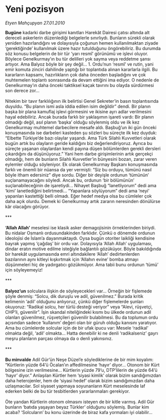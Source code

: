 # Yeni pozisyon

*Etyen Mahçupyan 27.01.2010*

<div class="taraf_structure_2col_1zq">
<div class="margen_n">



 <p><b>Bugüne</b> kadarki darbe girişimi kanıtları Harekât Dairesi çatısı altında alt dereceli askerlerin düzenlediği belgelerle sınırlıydı. Bunların sürekli olarak yeniden hazırlandığını ve dolayısıyla çoğunun hemen kullanılmaktan ziyade ‘gerektiğinde’ kullanılmak üzere hazır tutulduğunu öngörebiliriz. Bu durumda söz konusu belgelerin de bir tür ‘yarı resmî’ görünümü ve işlevi oluyor. Böylece Genelkurmay’ın bu tür delilleri yok sayma veya reddetme şansı artıyor. Ama Balyoz böyle bir şey değil... 1. Ordu’nun ‘resmî’ ve rutin, yani emir komuta zinciri dahilinde yaptığı bir toplantıda alınan kararlarla ilgili. Bu kararların kapsamı, hazırlıkların çok daha önceden başladığını ve çok muhtemelen toplantı sonrasında da devam ettiğini ima ediyor. O nedenle de Genelkurmay’ın daha önceki taktiksel kaçak tavrını bu olayda sürdürmesi son derece zor... <br/><br/>Nitekim bir tavır farklılığının ilk belirtisi Genel Sekreter’in basın toplantısında duyuldu. “Bu planın ismi asla iddia edilen isim değildir” dendi. Bir planın başka bir plana kamuflaj işlevi görmesini ve ikisine ayrı adlar verilmesini hayal edebiliriz. Ancak burada farklı bir yaklaşımın işareti vardı: Bir planın olmadığı değil, asıl planın ‘başka’ olduğu söylenmiş oldu ve ilk kez Genelkurmay muhtemel darbecilere mesafe aldı. Başbuğ’un iki gün önceki konuşmasında ise darbeleri kasteden şu sözleri bu süreçte ilk kez duyduk: “Elbette Türkiye’de bazı olaylar yaşandı. Ama Türk Silahlı Kuvvetleri olarak bugün artık bu olayların geride kaldığını biz değerlendiriyoruz. Ayrıca bu süreçte yaşanan olaylardan kendi payına düşen bölümlerden gerekli dersleri çıkardığını da düşünüyoruz.” Yani hem darbe girişimlerinin artık gerçekçi olmadığı, hem de bunların Silahlı Kuvvetler’in bünyesini bozan, zarar veren eylemler olduğu söyleniyor. Ek olarak Genelkurmay Başkanı konuşmasında farklı ve önemli bir nüansa da yer vermişti: “Siz bu orduyu, tümünü nasıl böyle itham edersiniz” diye sordu. Diğer bir deyişle ordunun ‘tümünün’ suçlanamayacağını söyledi. Ancak bu, ordunun ‘bir bölümünün’ suçlanabileceğinin de işaretiydi... Nihayet Başbuğ “lanetliyorum” dedi ama ‘kimi’ lanetlediğini belirtmedi... “Yapanlara söylüyorum” dedi ama ‘neyi’ yapanları kastettiği belli olmadı. Eğer hedef medya olsa bu cümleler çok daha açık olurdu. Demek ki Genelkurmay artık zararın neresinden dönülürse kâr olacağını görüyor. <br/><br/>***<b> <br/><br/>‘Allah Allah’</b> meselesi ise klasik asker demagojisinin örneklerinden biriydi. Bu nidalar Osmanlı ordusundakinden farklıdır. Çünkü o dönemde ordunun ideolojisi de İslam’a dayanmaktaydı. Oysa bugün otoriter laikliği kendisine bayrak yapmış ‘çağdaş’ bir ordu var. Dolayısıyla ‘Allah Allah’ uygulaması, dindar eratın motive edilme isteğiyle bağlantılı gözüküyor. Böyle bakıldığında bir harekât uygulamasında emri altındakilere ‘Allah’ dedirtenlerden bazılarının aynı kitleyi kışkırtmak için ‘Allahın evine’ bomba atmayı düşünmeleri hiç de yadırgatıcı gözükmüyor. Ama tabii bunu ordunun ‘tümü’ için söyleyemeyiz! <br/><br/>***<b> <br/><br/>Balyoz’un</b> solculara ilişkin de söyleyecekleri var... Örneğin bir fişlemede şöyle denmiş: “Solcu, dik duruşlu ve adil, güvenilmez.” Burada kritik kelimenin ‘adil’ olduğunu anlıyoruz, çünkü diğer fişlemelerde şunları okuyoruz: “Radikal solcu, her türlü desteği veriyor” veya “Alevi, rüşvetçi, CHP’li, güvenilir”. İşin skandal niteliğindeki kısmı bu ülkede ordunun adil olanları güvenilmez, rüşvetçileri güvenilir bulabilmesi. Bu da toplumun ordu açısından sadece ‘kullanım’ değeri olan bir güruh olduğu kanısını yaratıyor. Ama bu cümlelerde solcular için de bir ufak ipucu var: Mesele ‘radikal’ olmakta değil, ‘adil’ olmakta... Hatta denebilir ki ne denli ‘radikalseniz’ gayrı meşru planların parçası olmaya da o denli yakınsınız. <br/><br/>***<b> <br/><br/>Bu minvalde</b> Adil Gür’ün Neşe Düzel’e söylediklerine de bir mim koyalım: “Kürtlerin yüzde 64’ü Öcalan’ın affedilmesine ‘hayır’ diyor... Otonom bir Kürt bölgesine izin verilmesine... Kürtlerin yüzde 79’u, DTP’lilerin de yüzde 64’ü ‘hayır’ diyor.” Anlaşılan Kürtler hem ‘siyasi kimlik’ olarak bizim sandığımızdan daha heterojenler, hem de ‘siyasi hedef’ olarak bizim sandığımızdan daha uzlaşmacılar. Sol siyaset yapmaya soyunanların Kürt meselesinde laf ederken belki de bu tür tesbitlerden yararlanmaları gerekiyor. <br/><br/>Öte yandan Kürtlerin otonom olmasını isteyen de bir kitle varmış. Adil Gür bunların ‘batıda yaşayan beyaz Türkler’ olduğunu söylemiş. Bunlar kim acaba? ‘Solcuların’ bu konu üzerinde de biraz kafa yormaları iyi olabilir... </p>
<br/>
<br/>
<br/>



<br/>


<div id="taraf_not">
</div>

</div>


</div>
